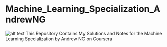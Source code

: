 # Machine_Learning_Specialization_AndrewNG
![alt text](https://raw.githubusercontent.com/greyhatguy007/Machine-Learning-Specialization-Coursera/main/resources/title-head.png)
This Repository Contains My Solutions and Notes for the Machine Learning Specialization by Andrew NG on Coursera
